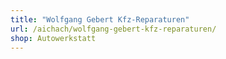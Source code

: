 ```yaml
---
title: "Wolfgang Gebert Kfz-Reparaturen"
url: /aichach/wolfgang-gebert-kfz-reparaturen/
shop: Autowerkstatt
---
```

